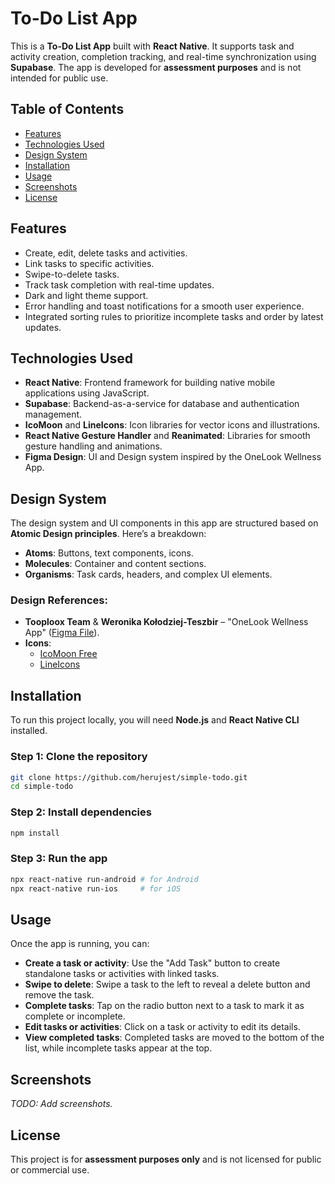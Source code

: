 # To-Do List App

This is a **To-Do List App** built with **React Native**. It supports task and activity creation, completion tracking, and real-time synchronization using **Supabase**. The app is developed for **assessment purposes** and is not intended for public use.

## Table of Contents

- [Features](#features)
- [Technologies Used](#technologies-used)
- [Design System](#design-system)
- [Installation](#installation)
- [Usage](#usage)
- [Screenshots](#screenshots)
- [License](#license)

## Features

- Create, edit, delete tasks and activities.
- Link tasks to specific activities.
- Swipe-to-delete tasks.
- Track task completion with real-time updates.
- Dark and light theme support.
- Error handling and toast notifications for a smooth user experience.
- Integrated sorting rules to prioritize incomplete tasks and order by latest updates.

## Technologies Used

- **React Native**: Frontend framework for building native mobile applications using JavaScript.
- **Supabase**: Backend-as-a-service for database and authentication management.
- **IcoMoon** and **LineIcons**: Icon libraries for vector icons and illustrations.
- **React Native Gesture Handler** and **Reanimated**: Libraries for smooth gesture handling and animations.
- **Figma Design**: UI and Design system inspired by the OneLook Wellness App.

## Design System

The design system and UI components in this app are structured based on **Atomic Design principles**. Here’s a breakdown:

- **Atoms**: Buttons, text components, icons.
- **Molecules**: Container and content sections.
- **Organisms**: Task cards, headers, and complex UI elements.

### **Design References:**

- **Tooploox Team** & **Weronika Kołodziej-Teszbir** – "OneLook Wellness App" ([Figma File](https://www.figma.com/community/file/1192403827893885122/onelook-wellness-app)).
- **Icons**:
  - [IcoMoon Free](https://icomoon.io/app/#/select/library)
  - [LineIcons](http://designmodo.com/linecons-free/)

## Installation

To run this project locally, you will need **Node.js** and **React Native CLI** installed.

### Step 1: Clone the repository

```bash
git clone https://github.com/herujest/simple-todo.git
cd simple-todo
```

### Step 2: Install dependencies

```bash
npm install
```

### Step 3: Run the app

```bash
npx react-native run-android # for Android
npx react-native run-ios     # for iOS
```

## Usage

Once the app is running, you can:

- **Create a task or activity**: Use the "Add Task" button to create standalone tasks or activities with linked tasks.
- **Swipe to delete**: Swipe a task to the left to reveal a delete button and remove the task.
- **Complete tasks**: Tap on the radio button next to a task to mark it as complete or incomplete.
- **Edit tasks or activities**: Click on a task or activity to edit its details.
- **View completed tasks**: Completed tasks are moved to the bottom of the list, while incomplete tasks appear at the top.

## Screenshots

_TODO: Add screenshots._

## License

This project is for **assessment purposes only** and is not licensed for public or commercial use.
